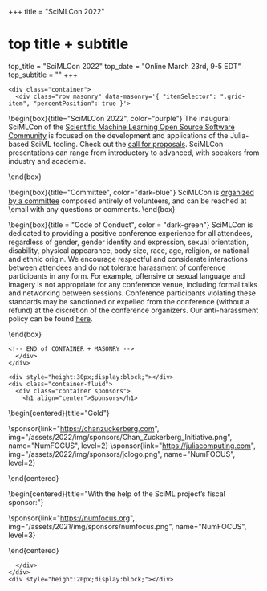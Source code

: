 +++
title = "SciMLCon 2022"

# top title + subtitle
top_title = "SciMLCon 2022"
top_date = "Online March 23rd, 9-5 EDT"
top_subtitle = ""
+++

~~~
<div class="container">
  <div class="row masonry" data-masonry='{ "itemSelector": ".grid-item", "percentPosition": true }'>
~~~

\begin{box}{title="SciMLCon 2022", color="purple"}
The inaugural SciMLCon of the [Scientific Machine Learning Open Source Software Community](https://sciml.ai/) 
is focused on the development and applications of the Julia-based SciML tooling. Check out the [call for proposals](/2022/cfp/).
SciMLCon presentations can range from introductory to advanced, with speakers from industry and academia. 

\end{box}

\begin{box}{title="Committee", color="dark-blue"}
  SciMLCon is [organized by a committee](/2022/committee/) composed entirely of volunteers, and can be reached at \email with any questions or comments.
\end{box}

\begin{box}{title = "Code of Conduct", color = "dark-green"}
SciMLCon is dedicated to providing a positive conference experience for all attendees, regardless of gender, gender identity and expression, sexual orientation, disability, physical appearance, body size, race, age, religion, or national and ethnic origin. We encourage respectful and considerate interactions between attendees and do not tolerate harassment of conference participants in any form. For example, offensive or sexual language and imagery is not appropriate for any conference venue, including formal talks and networking between sessions. Conference participants violating these standards may be sanctioned or expelled from the conference (without a refund) at the discretion of the conference organizers. Our anti-harassment policy can be found [here](https://juliacon.org/2020/coc).

\end{box}

~~~
<!-- END of CONTAINER + MASONRY -->
  </div>
</div>
~~~


~~~
<div style="height:30px;display:block;"></div>
<div class="container-fluid">
  <div class="container sponsors">
    <h1 align="center">Sponsors</h1>
~~~

\begin{centered}{title="Gold"}

  \sponsor{link="https://chanzuckerberg.com", img="/assets/2022/img/sponsors/Chan_Zuckerberg_Initiative.png", name="NumFOCUS", level=2}
  \sponsor{link="https://juliacomputing.com", img="/assets/2022/img/sponsors/jclogo.png", name="NumFOCUS", level=2}


\end{centered}

\begin{centered}{title="With the help of the SciML project’s fiscal sponsor:"}

  \sponsor{link="https://numfocus.org", img="/assets/2021/img/sponsors/numfocus.png", name="NumFOCUS", level=3}
  

\end{centered}

~~~
  </div>
</div>
<div style="height:20px;display:block;"></div>
~~~
